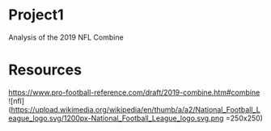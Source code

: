 # Project1
Analysis of the 2019 NFL Combine
# Resources
https://www.pro-football-reference.com/draft/2019-combine.htm#combine
![nfl](https://upload.wikimedia.org/wikipedia/en/thumb/a/a2/National_Football_League_logo.svg/1200px-National_Football_League_logo.svg.png =250x250)
